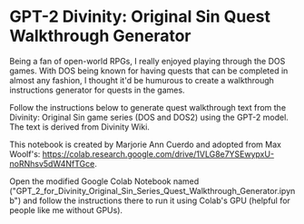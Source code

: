 # GPT-2 Divinity: Original Sin Quest Walkthrough Generator

Being a fan of open-world RPGs, I really enjoyed playing through the DOS games. With DOS being known for having quests that can be completed in almost any fashion, I thought it'd be humurous to create a walkthrough instructions generator for quests in the games.

Follow the instructions below to generate quest walkthrough text from the Divinity: Original Sin game series (DOS and DOS2) using the GPT-2 model. The text is derived from Divinity Wiki.

This notebook is created by Marjorie Ann Cuerdo and adopted from Max Woolf's: https://colab.research.google.com/drive/1VLG8e7YSEwypxU-noRNhsv5dW4NfTGce.

Open the modified Google Colab Notebook named ("GPT_2_for_Divinity_Original_Sin_Series_Quest_Walkthrough_Generator.ipynb") and follow the instructions there to run it using Colab's GPU (helpful for people like me without GPUs).
